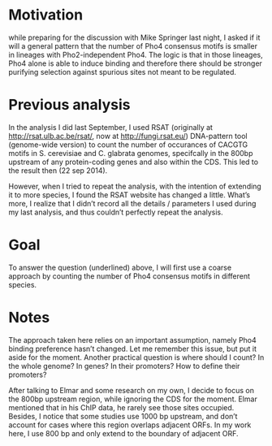 # Motivation
while preparing for the discussion with Mike Springer last night, I asked if it will a general pattern that the number of Pho4 consensus motifs is smaller in lineages with Pho2-independent Pho4. The logic is that in those lineages, Pho4 alone is able to induce binding and therefore there should be stronger purifying selection against spurious sites not meant to be regulated.

# Previous analysis
In the analysis I did last September, I used RSAT (originally at http://rsat.ulb.ac.be/rsat/, now at http://fungi.rsat.eu/) DNA-pattern tool (genome-wide version) to count the number of occurances of CACGTG motifs in S. cerevisiae and C. glabrata genomes, specifcally in the 800bp upstream of any protein-coding genes and also within the CDS. This led to the result then (22 sep 2014).

However, when I tried to repeat the analysis, with the intention of extending it to more species, I found the RSAT website has changed a little. What’s more, I realize that I didn’t record all the details / parameters I used during my last analysis, and thus couldn’t perfectly repeat the analysis. 

# Goal
To answer the question (underlined) above, I will first use a coarse approach by counting the number of Pho4 consensus motifs in different species. 

# Notes
The approach taken here relies on an important assumption, namely Pho4 binding preference hasn’t changed. Let me remember this issue, but put it aside for the moment. Another practical question is where should I count? In the whole genome? In genes? In their promoters? How to define their promoters?

After talking to Elmar and some research on my own, I decide to focus on the 800bp upstream region, while ignoring the CDS for the moment. Elmar mentioned that in his ChIP data, he rarely see those sites occupied. Besides, I notice that some studies use 1000 bp upstream, and don’t account for cases where this region overlaps adjacent ORFs. In my work here, I use 800 bp and only extend to the boundary of adjacent ORF.
